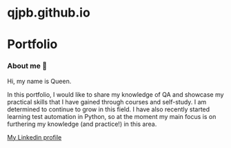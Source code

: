 # qjpb.github.io

# Portfolio

### About me :wave:
Hi, my name is Queen. 

In this portfolio, I would like to share my knowledge of QA and showcase my practical skills that I have gained through courses and self-study. I am determined to continue to grow in this field. I have also recently started learning test automation in Python, so at the moment my main focus is on furthering my knowledge (and practice!) in this area.

[My Linkedin profile](https://www.linkedin.com/in/queenie-joy-batiancila/)
